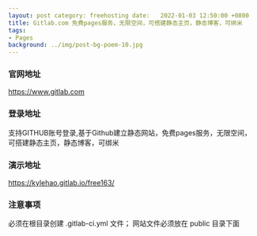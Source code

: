 ```yaml
---
layout: post category: freehosting date:   2022-01-03 12:50:00 +0800
title: Gitlab.com 免费pages服务，无限空间，可搭建静态主页，静态博客，可绑米
tags:
- Pages
background: ../img/post-bg-poem-10.jpg
---
```


### 官网地址
https://www.gitlab.com

### 登录地址
支持GITHUB账号登录,基于Github建立静态网站，免费pages服务，无限空间，可搭建静态主页，静态博客，可绑米

### 演示地址
https://kylehao.gitlab.io/free163/

### 注意事项
必须在根目录创建 .gitlab-ci.yml 文件；
网站文件必须放在 public 目录下面